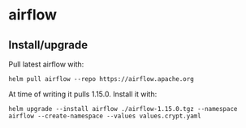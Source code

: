# airflow

## Install/upgrade

Pull latest airflow with:

```shell
helm pull airflow --repo https://airflow.apache.org
```

At time of writing it pulls 1.15.0. Install it with:

```shell
helm upgrade --install airflow ./airflow-1.15.0.tgz --namespace airflow --create-namespace --values values.crypt.yaml
```
